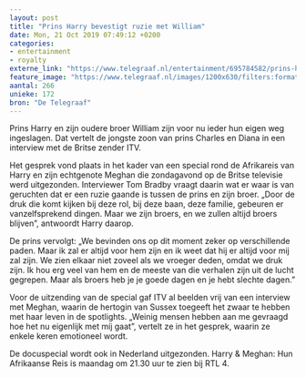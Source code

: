 ```yaml
---
layout: post
title: "Prins Harry bevestigt ruzie met William"
date: Mon, 21 Oct 2019 07:49:12 +0200
categories: 
- entertainment 
- royalty 
externe_link: "https://www.telegraaf.nl/entertainment/695784582/prins-harry-bevestigt-ruzie-met-william"
feature_image: "https://www.telegraaf.nl/images/1200x630/filters:format(jpeg):quality(80)/cdn-kiosk-api.telegraaf.nl/ec1b1a94-f3ec-11e9-88c1-0255c322e81b.jpg"
aantal: 266
unieke: 172
bron: "De Telegraaf"
---
```


<p class="intro">Prins Harry en zijn oudere broer William zijn voor nu ieder hun eigen weg ingeslagen. Dat vertelt de jongste zoon van prins Charles en Diana in een interview met de Britse zender ITV.</p> <p>Het gesprek vond plaats in het kader van een special rond de Afrikareis van Harry en zijn echtgenote Meghan die zondagavond op de Britse televisie werd uitgezonden. Interviewer Tom Bradby vraagt daarin wat er waar is van geruchten dat er een ruzie gaande is tussen de prins en zijn broer. „Door de druk die komt kijken bij deze rol, bij deze baan, deze familie, gebeuren er vanzelfsprekend dingen. Maar we zijn broers, en we zullen altijd broers blijven”, antwoordt Harry daarop.</p><p>De prins vervolgt: „We bevinden ons op dit moment zeker op verschillende paden. Maar ik zal er altijd voor hem zijn en ik weet dat hij er altijd voor mij zal zijn. We zien elkaar niet zoveel als we vroeger deden, omdat we druk zijn. Ik hou erg veel van hem en de meeste van die verhalen zijn uit de lucht gegrepen. Maar als broers heb je je goede dagen en je hebt slechte dagen.”</p><p>Voor de uitzending van de special gaf ITV al beelden vrij van een interview met Meghan, waarin de hertogin van Sussex toegeeft het zwaar te hebben met haar leven in de spotlights. „Weinig mensen hebben aan me gevraagd hoe het nu eigenlijk met míj gaat”, vertelt ze in het gesprek, waarin ze enkele keren emotioneel wordt.</p><p>De docuspecial wordt ook in Nederland uitgezonden. Harry &amp; Meghan: Hun Afrikaanse Reis is maandag om 21.30 uur te zien bij RTL 4.</p>
